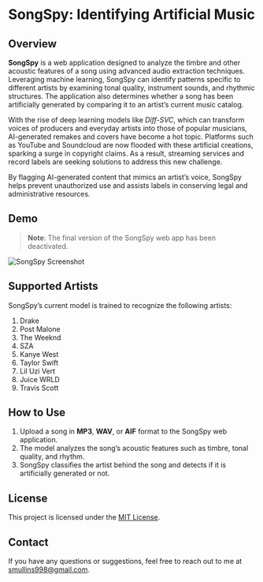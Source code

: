 # SongSpy: Identifying Artificial Music

## Overview

**SongSpy** is a web application designed to analyze the timbre and other acoustic features of a song using advanced audio extraction techniques. Leveraging machine learning, SongSpy can identify patterns specific to different artists by examining tonal quality, instrument sounds, and rhythmic structures. The application also determines whether a song has been artificially generated by comparing it to an artist’s current music catalog.

With the rise of deep learning models like *Diff-SVC*, which can transform voices of producers and everyday artists into those of popular musicians, AI-generated remakes and covers have become a hot topic. Platforms such as YouTube and Soundcloud are now flooded with these artificial creations, sparking a surge in copyright claims. As a result, streaming services and record labels are seeking solutions to address this new challenge.

By flagging AI-generated content that mimics an artist’s voice, SongSpy helps prevent unauthorized use and assists labels in conserving legal and administrative resources.

## Demo

> **Note**: The final version of the SongSpy web app has been deactivated.

![SongSpy Screenshot](https://github.com/smullins998/SongSpy/blob/main/static/Screenshot%202023-06-06%20at%203.37.50%20PM.png?raw=true)

## Supported Artists

SongSpy’s current model is trained to recognize the following artists:

1. Drake
2. Post Malone
3. The Weeknd
4. SZA
5. Kanye West
6. Taylor Swift
7. Lil Uzi Vert
8. Juice WRLD
9. Travis Scott

## How to Use

1. Upload a song in **MP3**, **WAV**, or **AIF** format to the SongSpy web application.
2. The model analyzes the song’s acoustic features such as timbre, tonal quality, and rhythm.
3. SongSpy classifies the artist behind the song and detects if it is artificially generated or not.

## License

This project is licensed under the [MIT License](LICENSE).

## Contact

If you have any questions or suggestions, feel free to reach out to me at [smullins998@gmail.com](mailto:smullins998@gmail.com).
